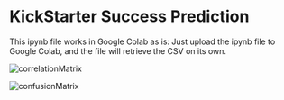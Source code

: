 # KickStarter Success Prediction

This ipynb file works in Google Colab as is: Just upload the ipynb file to Google Colab, and the file will retrieve the CSV on its own.<br/>

![correlationMatrix](https://user-images.githubusercontent.com/65743503/157476041-0ca22c18-4262-42fb-9385-00e37c1ee535.png)<br/>

![confusionMatrix](https://user-images.githubusercontent.com/65743503/157476193-e170078e-f8f5-4385-be02-904ed8616ad4.png)
